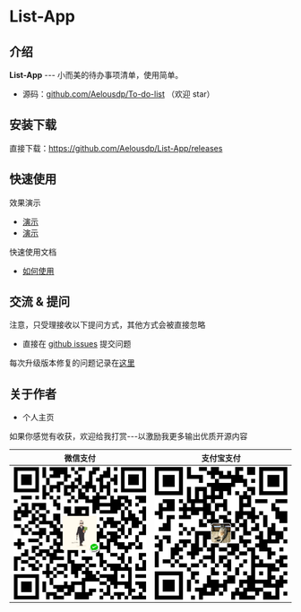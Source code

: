 # List-App

## 介绍

**List-App** --- 小而美的待办事项清单，使用简单。

- 源码：[github.com/Aelousdp/To-do-list](https://github.com/Aelousdp/To-do-list) （欢迎 star）

## 安装下载

直接下载：https://github.com/Aelousdp/List-App/releases

## 快速使用

效果演示
- <a href="https://aelousdp.github.io/List-App/" target="_blank">演示</a>
- [演示](https://aelousdp.github.io/List-App/?_blank)

快速使用文档
- [如何使用](./doc/use/README.md)

## 交流 & 提问

注意，只受理接收以下提问方式，其他方式会被直接忽略
- 直接在 [github issues](https://github.com/Aelousdp/List-App/issues) 提交问题

每次升级版本修复的问题记录在[这里](./ISSUE.md)

## 关于作者

- 个人主页

如果你感觉有收获，欢迎给我打赏---以激励我更多输出优质开源内容

| 微信支付| 支付宝支付|
|---|---|
|<img src="img/WeChat.png" width="250" align=center>|<img src="img/Alipay.png" width="250" align=center>|
